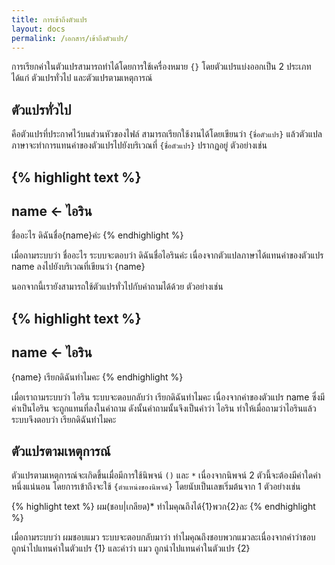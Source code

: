 ```yaml
---
title: การเข้าถึงตัวแปร
layout: docs
permalink: /เอกสาร/เข้าถึงตัวแปร/
---
```

การเรียกค่าในตัวแปรสามารถทำได้โดยการใช้เครื่องหมาย `{}` โดยตัวแปรแบ่งออกเป็น 2 ประเภทได้แก่ ตัวแปรทั่วไป และตัวแปรตามเหตุการณ์

## ตัวแปรทั่วไป

คือตัวแปรที่ประกาศไว้บนส่วนหัวของไฟล์ สามารถเรียกใช้งานได้โดยเขียนว่า `{ชื่อตัวแปร}` แล้วตัวแปลภาษาจะทำการแทนค่าของตัวแปรไปยังบริเวณที่ `{ชื่อตัวแปร}` ปรากฏอยู่ ตัวอย่างเช่น

{% highlight text %}
---
name <- ไอริน
---
ชื่ออะไร
  ดิฉันชื่อ{name}ค่ะ
{% endhighlight %}

เมื่อถามระบบว่า ชื่ออะไร ระบบจะตอบว่า ดิฉันชื่อไอรินค่ะ เนื่องจากตัวแปลภาษาได้แทนค่าของตัวแปร name ลงไปยังบริเวณที่เขียนว่า {name}

นอกจากนี้เรายังสามารถใช้ตัวแปรทั่วไปกับคำถามได้ด้วย ตัวอย่างเช่น

{% highlight text %}
---
name <- ไอริน
---
{name}
  เรียกดิฉันทำไมคะ
{% endhighlight %}

เมื่อเราถามระบบว่า ไอริน ระบบจะตอบกลับว่า เรียกดิฉันทำไมคะ เนื่องจากค่าของตัวแปร name  ซึ่งมีค่าเป็นไอริน จะถูกแทนที่ลงในคำถาม ดังนั้นคำถามนั้นจึงเป็นคำว่า ไอริน ทำให้เมื่อถามว่าไอรินแล้วระบบจึงตอบว่า เรียกดิฉันทำไมคะ


## ตัวแปรตามเหตุการณ์
ตัวแปรตามเหตุการณ์จะเกิดขึ้นเมื่อมีการใช้นิพจน์ `()` และ `*` เนื่องจากนิพจน์ 2 ตัวนี้จะต้องมีค่าใดค่าหนึ่งแน่นอน โดยการเข้าถึงจะใช้ `{ตำแหน่งของนิพจน์}` โดยนับเป็นเลขเริ่มต้นจาก 1 ตัวอย่างเช่น

{% highlight text %}
ผม(ชอบ|เกลียด)*
  ทำไมคุณถึงได้{1}พวก{2}ละ
{% endhighlight %}

เมื่อถามระบบว่า ผมชอบแมว ระบบจะตอบกลับมาว่า ทำไมคุณถึงชอบพวกแมวละเนื่องจากคำว่าชอบ ถูกนำไปแทนค่าในตัวแปร {1} และคำว่า แมว ถูกนำไปแทนค่าในตัวแปร {2}
